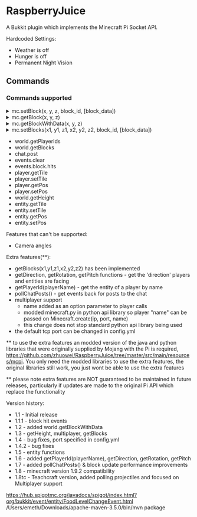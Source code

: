 # RaspberryJuice

A Bukkit plugin which implements the Minecraft Pi Socket API.

Hardcoded Settings:
- Weather is off
- Hunger is off
- Permanent Night Vision

## Commands

### Commands supported

<details>
  <summary>
mc.setBlock(x, y, z, block_id, [block_data])
  </summary>

> Set the block at coordinates X/Y/Z to block_id

```python

from mcpi import minecraft

#Connect to minecraft server 127.0.0.1 as player 'steve'
mc = minecraft.Minecraft.create(address="127.0.0.1", name="steve")

#Get current player's position
pos = mc.player.getPos()

#This is the minecraft block ID of the glass block.
#To see what other block IDs are available, go here in your browser: http://minecraft-ids.grahamedgecombe.com/
glass_block_id = 20

#Set the block underneath the player to be glass
mc.setBlock(pos.x, pos.y-1, pos.z, glass_block_id)

#Set the block to the side of player to be wood of a specific subtype
wood_block_id = 5
wood_data = 1 #subtype
mc.setBlock(pos.x+1, pos.y, pos.z, wood_block_id, wood_data)

```

</details>

<details>
  <summary>
mc.getBlock(x, y, z)
  </summary>

> Get the block at coordinates X/Y/Z, returning its block ID

```python

from mcpi import minecraft

# Connect to minecraft server 127.0.0.1 as player 'steve'
mc = minecraft.Minecraft.create(address="127.0.0.1", name="steve")

# Get current player's position
pos = mc.player.getPos()

# Get the block underneath the player
block_id_under_player = mc.getBlock(pos.x, pos.y-1, pos.z)
grass_block_id = 2

if block_id_under_player == grass_block_id:
    print "Player is standing on grass"

```

</details>



<details>
  <summary>
mc.getBlockWithData(x, y, z)
  </summary>

> Get the block at coordinates X/Y/Z, returning its block ID & data field (e.g. for wool color)

```python

from mcpi import minecraft

# Connect to minecraft server 127.0.0.1 as player 'steve'
mc = minecraft.Minecraft.create(address="127.0.0.1", name="steve")

# Get current player's position
pos = mc.player.getPos()

# Get the block underneath the player
block_under_player = mc.getBlockWithData(pos.x, pos.y-1, pos.z)
print "block id", block_under_player.id
print "block data", block_under_player.data

```

</details>


<details>
  <summary>
mc.setBlocks(x1, y1, z1, x2, y2, z2, block_id, [block_data])
  </summary>

> Set a cuboid of blocks between two opposite corners (x1/y1/z1 and x2/y2/z2)

```python

from mcpi import minecraft

#Connect to minecraft server 127.0.0.1 as player 'steve'
mc = minecraft.Minecraft.create(address="127.0.0.1", name="steve")

#Get current player's position
pos = mc.player.getPos()

#This is the minecraft block ID of the glass block.
#To see what other block IDs are available, go here in your browser: http://minecraft-ids.grahamedgecombe.com/
glass_block_id = 20

#Build a glass cube next to the player
mc.setBlocks(pos.x+3, pos.y, pos.z, pos.x+8, pos.y+5, pos.z+5, glass_block_id)

#Build a wood cube of a specific subtype next to the player, then make it hollow by building a smaller cube of air inside
wood_block_id = 5
wood_data = 1 #subtype
mc.setBlocks(pos.x-3, pos.y, pos.z, pos.x-8, pos.y+5, pos.z-5, wood_block_id, wood_data)

air_block_id = 0
mc.setBlocks(pos.x-2, pos.y+1, pos.z-1, pos.x-7, pos.y+4, pos.z-4, air_block_id)

```

</details>


 - world.getPlayerIds
 - world.getBlocks
 - chat.post
 - events.clear
 - events.block.hits
 - player.getTile
 - player.setTile
 - player.getPos
 - player.setPos
 - world.getHeight
 - entity.getTile
 - entity.setTile
 - entity.getPos
 - entity.setPos

Features that can't be supported:
 - Camera angles

Extra features(**):
 - getBlocks(x1,y1,z1,x2,y2,z2) has been implemented
 - getDirection, getRotation, getPitch functions - get the 'direction' players and entities are facing
 - getPlayerId(playerName) - get the entity of a player by name
 - pollChatPosts() - get events back for posts to the chat
 - multiplayer support
   - name added as an option parameter to player calls
   - modded minecraft.py in python api library so player "name" can be passed on Minecraft.create(ip, port, name)
   - this change does not stop standard python api library being used
 - the default tcp port can be changed in config.yml

** to use the extra features an modded version of the java and python libraries that were originally supplied by Mojang with the Pi is required, https://github.com/zhuowei/RaspberryJuice/tree/master/src/main/resources/mcpi.  You only need the modded libraries to use the extra features, the original libraries still work, you just wont be able to use the extra features

** please note extra features are NOT guaranteed to be maintained in future releases, particularly if updates are made to the original Pi API which replace the functionality


Version history:
 - 1.1 - Initial release
 - 1.1.1 - block hit events
 - 1.2 - added world.getBlockWithData
 - 1.3 - getHeight, multiplayer, getBlocks
 - 1.4 - bug fixes, port specified in config.yml
 - 1.4.2 - bug fixes
 - 1.5 - entity functions
 - 1.6 - added getPlayerId(playerName), getDirection, getRotation, getPitch
 - 1.7 - added pollChatPosts() & block update performance improvements
 - 1.8 - minecraft version 1.9.2 compatibility
 - 1.8tc - Teachcraft version, added polling projectiles and focused on Multiplayer support

 https://hub.spigotmc.org/javadocs/spigot/index.html?org/bukkit/event/entity/FoodLevelChangeEvent.html
 /Users/emeth/Downloads/apache-maven-3.5.0/bin/mvn  package
